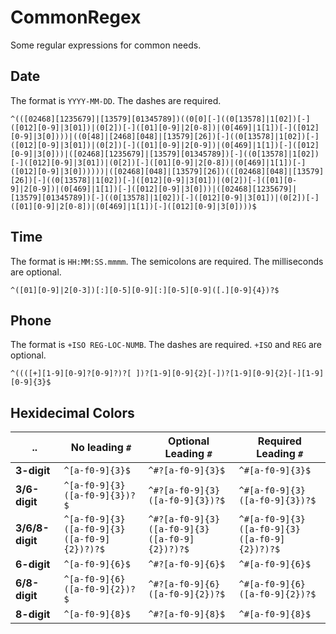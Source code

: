 # CommonRegex
Some regular expressions for common needs.

## Date
The format is `YYYY-MM-DD`. The dashes are required.

```
^(([02468][1235679]|[13579][01345789])((0[0][-]((0[13578]|1[02])[-]([012][0-9]|3[01])|(0[2])[-]([01][0-9]|2[0-8])|(0[469]|1[1])[-]([012][0-9]|3[0])))|((0[48]|[2468][048]|[13579][26])[-]((0[13578]|1[02])[-]([012][0-9]|3[01])|(0[2])[-]([01][0-9]|2[0-9])|(0[469]|1[1])[-]([012][0-9]|3[0]))|([02468][1235679]|[13579][01345789])[-]((0[13578]|1[02])[-]([012][0-9]|3[01])|(0[2])[-]([01][0-9]|2[0-8])|(0[469]|1[1])[-]([012][0-9]|3[0])))))|([02468][048]|[13579][26])(([02468][048]|[13579][26])[-]((0[13578]|1[02])[-]([012][0-9]|3[01])|(0[2])[-]([01][0-9]|2[0-9])|(0[469]|1[1])[-]([012][0-9]|3[0]))|([02468][1235679]|[13579][01345789])[-]((0[13578]|1[02])[-]([012][0-9]|3[01])|(0[2])[-]([01][0-9]|2[0-8])|(0[469]|1[1])[-]([012][0-9]|3[0])))$
```

## Time
The format is `HH:MM:SS.mmmm`. The semicolons are required. The milliseconds are optional.

```
^([01][0-9]|2[0-3])[:][0-5][0-9][:][0-5][0-9]([.][0-9]{4})?$

```

## Phone
The format is `+ISO REG-LOC-NUMB`. The dashes are required. `+ISO` and `REG` are optional.

```
^((([+][1-9][0-9]?[0-9]?)?[ ])?[1-9][0-9]{2}[-])?[1-9][0-9]{2}[-][1-9][0-9]{3}$
```

## Hexidecimal Colors

.. | No leading `#` | Optional Leading `#` | Required Leading `#`
-- | -------------- | -------------------- | --------------------
**3-digit** | `^[a-f0-9]{3}$` | `^#?[a-f0-9]{3}$` | `^#[a-f0-9]{3}$`
**3/6-digit** | `^[a-f0-9]{3}([a-f0-9]{3})?$` | `^#?[a-f0-9]{3}([a-f0-9]{3})?$` | `^#[a-f0-9]{3}([a-f0-9]{3})?$`
**3/6/8-digit** | `^[a-f0-9]{3}([a-f0-9]{3}([a-f0-9]{2})?)?$` | `^#?[a-f0-9]{3}([a-f0-9]{3}([a-f0-9]{2})?)?$` | `^#[a-f0-9]{3}([a-f0-9]{3}([a-f0-9]{2})?)?$`
**6-digit** | `^[a-f0-9]{6}$` | `^#?[a-f0-9]{6}$` | `^#[a-f0-9]{6}$`
**6/8-digit** | `^[a-f0-9]{6}([a-f0-9]{2})?$` | `^#?[a-f0-9]{6}([a-f0-9]{2})?$` | `^#[a-f0-9]{6}([a-f0-9]{2})?$`
**8-digit** | `^[a-f0-9]{8}$` | `^#?[a-f0-9]{8}$` | `^#[a-f0-9]{8}$`

